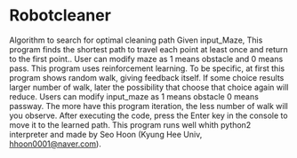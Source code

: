 # Robotcleaner
Algorithm to search for optimal cleaning path
Given input_Maze, This program finds the shortest path to travel each point at least once and return to the first point.. User can modify maze as 1 means obstacle and 0 means pass.
This program uses reinforcement learning. To be specific, at first this program shows random walk, giving feedback itself. If some choice results larger number of walk, later the possibility that choose that choice again will reduce.
Users can modify input_maze as 1 means obstacle 0 means passway. The more have this program iteration, the less number of walk will you observe. After executing the code, press the Enter key in the console to move it to the learned path.
This program runs well whith python2 interpreter and made by Seo Hoon (Kyung Hee Univ, hhoon0001@naver.com).
